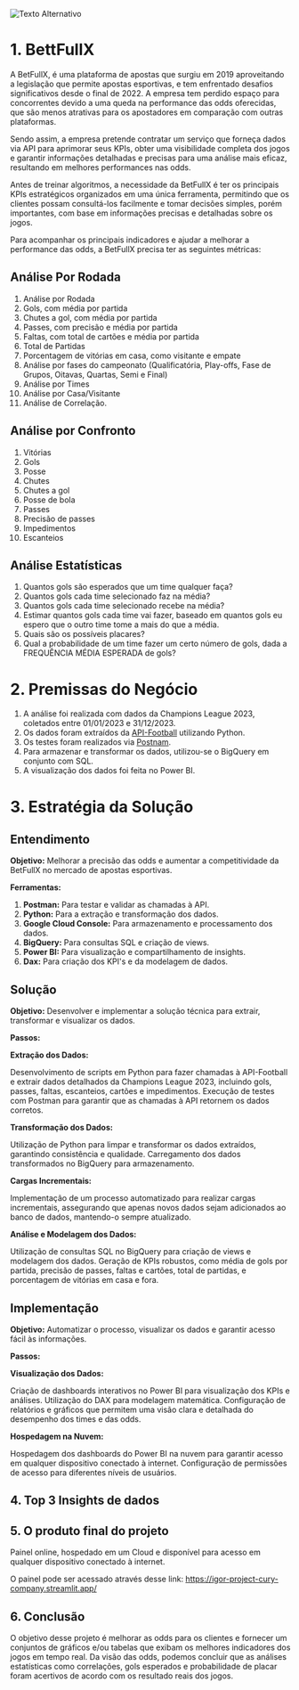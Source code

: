 ![Texto Alternativo](https://github.com/igorleonel/BettFullX/blob/main/capa.svg)

# 1. BettFullX

A BetFullX, é uma plataforma de apostas que surgiu em 2019 aproveitando a legislação que permite apostas esportivas, e tem enfrentado desafios significativos desde o final de 2022. A empresa tem perdido espaço para concorrentes devido a uma queda na performance das odds oferecidas, que são menos atrativas para os apostadores em comparação com outras plataformas.

Sendo assim, a empresa pretende contratar um serviço que forneça dados via API para aprimorar seus KPIs, obter uma visibilidade completa dos jogos e garantir informações detalhadas e precisas para uma análise mais eficaz, resultando em melhores performances nas odds.

Antes de treinar algoritmos, a necessidade da BetFullX é ter os principais KPIs estratégicos organizados em uma única ferramenta, permitindo que os clientes possam consultá-los facilmente e tomar decisões simples, porém importantes, com base em informações precisas e detalhadas sobre os jogos.

Para acompanhar os principais indicadores e ajudar a melhorar a performance das odds, a BetFullX precisa ter as seguintes métricas:

## Análise Por Rodada

1. Análise por Rodada
2. Gols, com média por partida
3. Chutes a gol, com média por partida
4. Passes, com precisão e média por partida
5. Faltas, com total de cartões e média por partida
6. Total de Partidas
7. Porcentagem de vitórias em casa, como visitante e empate
8. Análise por fases do campeonato (Qualificatória, Play-offs, Fase de Grupos, Oitavas, Quartas, Semi e Final)
9. Análise por Times
10. Análise por Casa/Visitante
11. Análise de Correlação.

## Análise por Confronto

1. Vitórias
2. Gols
3. Posse
4. Chutes
5. Chutes a gol
6. Posse de bola
7. Passes
8. Precisão de passes
9. Impedimentos
10. Escanteios

## Análise Estatísticas

1. Quantos gols são esperados que um time qualquer faça?
2. Quantos gols cada time selecionado faz na média?
3. Quantos gols cada time selecionado recebe na média?
4. Estimar quantos gols cada time vai fazer, baseado em quantos gols eu espero que o outro time tome a mais do que a média.
5. Quais são os possíveis placares?
6. Qual a probabilidade de um time fazer um certo número de gols, dada a FREQUÊNCIA MÉDIA ESPERADA de gols?

# 2. Premissas do Negócio

1. A análise foi realizada com dados da Champions League 2023, coletados entre 01/01/2023 e 31/12/2023.
2. Os dados foram extraídos da [API-Football](https://www.api-football.com/documentation-v3#section/Introduction) utilizando Python.
3. Os testes foram realizados via [Postnam](https://www.postman.com/).
4. Para armazenar e transformar os dados, utilizou-se o BigQuery em conjunto com SQL.
5. A visualização dos dados foi feita no Power BI.

# 3. Estratégia da Solução

## Entendimento
**Objetivo:** Melhorar a precisão das odds e aumentar a competitividade da BetFullX no mercado de apostas esportivas.

**Ferramentas:**

1. **Postman:** Para testar e validar as chamadas à API.
2. **Python:** Para a extração e transformação dos dados.
3. **Google Cloud Console:** Para armazenamento e processamento dos dados.
4. **BigQuery:** Para consultas SQL e criação de views.
5. **Power BI:** Para visualização e compartilhamento de insights.
6. **Dax:** Para criação dos KPI's e da modelagem de dados.

## Solução
**Objetivo:** Desenvolver e implementar a solução técnica para extrair, transformar e visualizar os dados.

**Passos:**

**Extração dos Dados:**

Desenvolvimento de scripts em Python para fazer chamadas à API-Football e extrair dados detalhados da Champions League 2023, incluindo gols, passes, faltas, escanteios, cartões e impedimentos.
Execução de testes com Postman para garantir que as chamadas à API retornem os dados corretos.

**Transformação dos Dados:**

Utilização de Python para limpar e transformar os dados extraídos, garantindo consistência e qualidade.
Carregamento dos dados transformados no BigQuery para armazenamento.

**Cargas Incrementais:**

Implementação de um processo automatizado para realizar cargas incrementais, assegurando que apenas novos dados sejam adicionados ao banco de dados, mantendo-o sempre atualizado.

**Análise e Modelagem dos Dados:**

Utilização de consultas SQL no BigQuery para criação de views e modelagem dos dados.
Geração de KPIs robustos, como média de gols por partida, precisão de passes, faltas e cartões, total de partidas, e porcentagem de vitórias em casa e fora.

## Implementação
**Objetivo:** Automatizar o processo, visualizar os dados e garantir acesso fácil às informações.

**Passos:**

**Visualização dos Dados:**

Criação de dashboards interativos no Power BI para visualização dos KPIs e análises.
Utilização do DAX para modelagem matemática.
Configuração de relatórios e gráficos que permitem uma visão clara e detalhada do desempenho dos times e das odds.

**Hospedagem na Nuvem:**

Hospedagem dos dashboards do Power BI na nuvem para garantir acesso em qualquer dispositivo conectado à internet.
Configuração de permissões de acesso para diferentes níveis de usuários.

## 4. Top 3 Insights de dados



## 5. O produto final do projeto

Painel online, hospedado em um Cloud e disponível para acesso em qualquer dispositivo conectado à internet.

O painel pode ser acessado através desse link: https://igor-project-cury-company.streamlit.app/

## 6. Conclusão

O objetivo desse projeto é melhorar as odds para os clientes e fornecer um conjuntos de gráficos e/ou tabelas que exibam os melhores indicadores dos jogos em tempo real. Da visão das odds, podemos concluir que as análises estatísticas como correlações, gols esperados e  probabilidade de placar foram acertivos de acordo com os resultado reais dos jogos.
